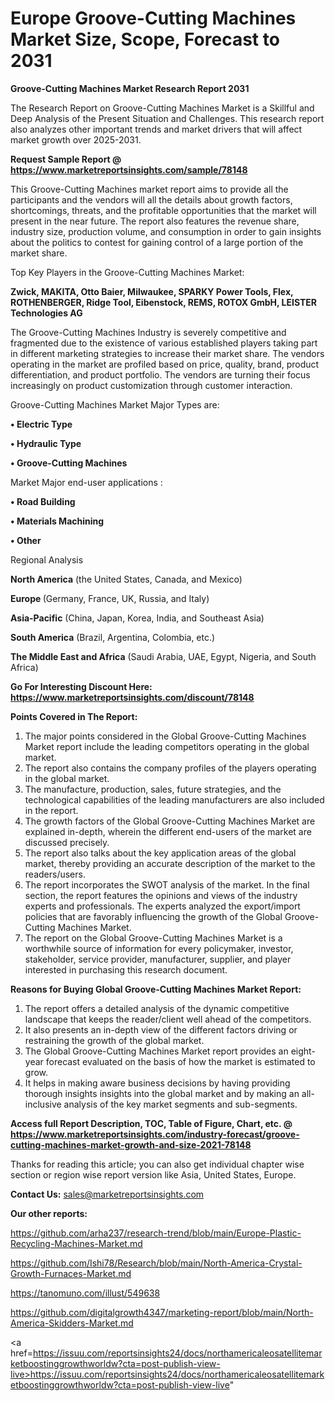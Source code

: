 # Europe Groove-Cutting Machines Market Size, Scope, Forecast to 2031

<strong>Groove-Cutting Machines Market Research Report 2031</strong>

The Research Report on Groove-Cutting Machines Market is a Skillful and Deep Analysis of the Present Situation and Challenges. This research report also analyzes other important trends and market drivers that will affect market growth over 2025-2031.

<strong>Request Sample Report @ <a href=https://www.marketreportsinsights.com/sample/78148>https://www.marketreportsinsights.com/sample/78148</a></strong>

This Groove-Cutting Machines market report aims to provide all the participants and the vendors will all the details about growth factors, shortcomings, threats, and the profitable opportunities that the market will present in the near future. The report also features the revenue share, industry size, production volume, and consumption in order to gain insights about the politics to contest for gaining control of a large portion of the market share.

Top Key Players in the Groove-Cutting Machines Market:

<strong>Zwick, MAKITA, Otto Baier, Milwaukee, SPARKY Power Tools, Flex, ROTHENBERGER, Ridge Tool, Eibenstock, REMS, ROTOX GmbH, LEISTER Technologies AG</strong>

The Groove-Cutting Machines Industry is severely competitive and fragmented due to the existence of various established players taking part in different marketing strategies to increase their market share. The vendors operating in the market are profiled based on price, quality, brand, product differentiation, and product portfolio. The vendors are turning their focus increasingly on product customization through customer interaction.

Groove-Cutting Machines Market Major Types are:

<strong>• Electric Type

• Hydraulic Type

• Groove-Cutting Machines</strong>

Market Major end-user applications :

<strong>• Road Building

• Materials Machining

• Other</strong>

Regional Analysis

</u><strong><b>North America</b></strong> (the United States, Canada, and Mexico)

<strong><b>Europe </b></strong>(Germany, France, UK, Russia, and Italy)

<strong><b>Asia-Pacific</b></strong> (China, Japan, Korea, India, and Southeast Asia)

<strong><b>South America</b></strong> (Brazil, Argentina, Colombia, etc.)

<strong><b>The Middle East and Africa</b></strong> (Saudi Arabia, UAE, Egypt, Nigeria, and South Africa)

<strong>Go For Interesting Discount Here: <a href=https://www.marketreportsinsights.com/discount/78148>https://www.marketreportsinsights.com/discount/78148</a></strong>

<strong>Points Covered in The Report:</strong>
<ol>
  <li>The major points considered in the Global Groove-Cutting Machines Market report include the leading competitors operating in the global market.</li>
  <li>The report also contains the company profiles of the players operating in the global market.</li>
  <li>The manufacture, production, sales, future strategies, and the technological capabilities of the leading manufacturers are also included in the report.</li>
  <li>The growth factors of the Global Groove-Cutting Machines Market are explained in-depth, wherein the different end-users of the market are discussed precisely.</li>
  <li>The report also talks about the key application areas of the global market, thereby providing an accurate description of the market to the readers/users.</li>
  <li>The report incorporates the SWOT analysis of the market. In the final section, the report features the opinions and views of the industry experts and professionals. The experts analyzed the export/import policies that are favorably influencing the growth of the Global Groove-Cutting Machines Market.</li>
  <li>The report on the Global Groove-Cutting Machines Market is a worthwhile source of information for every policymaker, investor, stakeholder, service provider, manufacturer, supplier, and player interested in purchasing this research document.</li>
</ol>
<strong>Reasons for Buying Global Groove-Cutting Machines Market Report:</strong>

<ol>
  <li>The report offers a detailed analysis of the dynamic competitive landscape that keeps the reader/client well ahead of the competitors.</li>
  <li>It also presents an in-depth view of the different factors driving or restraining the growth of the global market.</li>
  <li>The Global Groove-Cutting Machines Market report provides an eight-year forecast evaluated on the basis of how the market is estimated to grow.</li>
  <li>It helps in making aware business decisions by having providing thorough insights insights into the global market and by making an all-inclusive analysis of the key market segments and sub-segments.</li>
</ol>
<strong>Access full Report Description, TOC, Table of Figure, Chart, etc. @ <a href=https://www.marketreportsinsights.com/industry-forecast/groove-cutting-machines-market-growth-and-size-2021-78148>https://www.marketreportsinsights.com/industry-forecast/groove-cutting-machines-market-growth-and-size-2021-78148</a></strong>


Thanks for reading this article; you can also get individual chapter wise section or region wise report version like Asia, United States, Europe.

<strong>Contact Us:</strong>
sales@marketreportsinsights.com

<strong>Our other reports:</strong>

<a href=https://github.com/arha237/research-trend/blob/main/Europe-Plastic-Recycling-Machines-Market.md>https://github.com/arha237/research-trend/blob/main/Europe-Plastic-Recycling-Machines-Market.md</a>

<a href=https://github.com/Ishi78/Research/blob/main/North-America-Crystal-Growth-Furnaces-Market.md>https://github.com/Ishi78/Research/blob/main/North-America-Crystal-Growth-Furnaces-Market.md</a>

<a href=https://tanomuno.com/illust/549638>https://tanomuno.com/illust/549638</a>

<a href=https://github.com/digitalgrowth4347/marketing-report/blob/main/North-America-Skidders-Market.md>https://github.com/digitalgrowth4347/marketing-report/blob/main/North-America-Skidders-Market.md</a>

<a href=https://issuu.com/reportsinsights24/docs/northamericaleosatellitemarketboostinggrowthworldw?cta=post-publish-view-live>https://issuu.com/reportsinsights24/docs/northamericaleosatellitemarketboostinggrowthworldw?cta=post-publish-view-live</a>"
